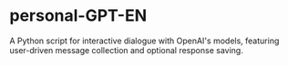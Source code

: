 # personal-GPT-EN
 A Python script for interactive dialogue with OpenAI's models, featuring user-driven message collection and optional response saving.
